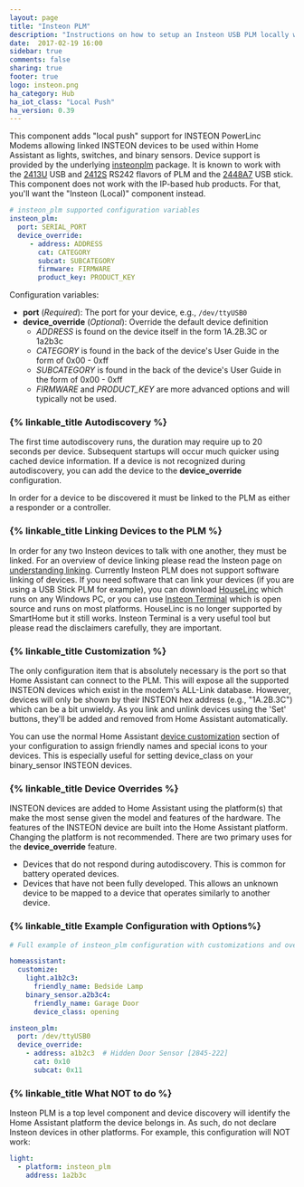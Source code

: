 ```yaml
---
layout: page
title: "Insteon PLM"
description: "Instructions on how to setup an Insteon USB PLM locally within Home Assistant."
date:  2017-02-19 16:00
sidebar: true
comments: false
sharing: true
footer: true
logo: insteon.png
ha_category: Hub
ha_iot_class: "Local Push"
ha_version: 0.39
---
```


This component adds "local push" support for INSTEON PowerLinc Modems allowing
linked INSTEON devices to be used within Home Assistant as lights, switches,
and binary sensors.  Device support is provided by the underlying [insteonplm]
package.  It is known to work with the [2413U] USB and [2412S] RS242 flavors
of PLM and the [2448A7] USB stick.  This component does not work with the 
IP-based hub products.  For that, you'll want the "Insteon (Local)" component 
instead.

[insteonplm]: https://github.com/nugget/python-insteonplm
[2413U]: https://www.insteon.com/powerlinc-modem-usb
[2412S]: https://www.insteon.com/powerlinc-modem-serial
[2448A7]: https://www.smarthome.com/insteon-2448a7-portable-usb-adapter.html


```yaml
# insteon_plm supported configuration variables
insteon_plm:
  port: SERIAL_PORT
  device_override:
     - address: ADDRESS
       cat: CATEGORY
       subcat: SUBCATEGORY
       firmware: FIRMWARE
       product_key: PRODUCT_KEY
```
Configuration variables:
- **port** (*Required*): The port for your device, e.g., `/dev/ttyUSB0`
- **device_override** (*Optional*): Override the default device definition
  - *ADDRESS* is found on the device itself in the form 1A.2B.3C or 1a2b3c
  - *CATEGORY* is found in the back of the device's User Guide in the form of
    0x00 - 0xff
  - *SUBCATEGORY* is found in the back of the device's User Guide in the form 
    of 0x00 - 0xff
  - *FIRMWARE* and *PRODUCT_KEY* are more advanced options and will typically 
    not be used.

### {% linkable_title Autodiscovery %}

The first time autodiscovery runs, the duration may require up to 20 seconds 
per device. Subsequent startups will occur much quicker using cached device
information. If a device is not recognized during autodiscovery, you can add
the device to the **device_override** configuration. 

In order for a device to be discovered it must be linked to the PLM as either
a responder or a controller. 

### {% linkable_title Linking Devices to the PLM %}

In order for any two Insteon devices to talk with one another, they must be 
linked. For an overview of device linking please read the Insteon page on
[understanding linking]. Currently Insteon PLM does not support software
linking of devices. If you need software that can link your devices (if you 
are using a USB Stick PLM for example), you can download [HouseLinc] which runs
on any Windows PC, or you can use [Insteon Terminal] which is open source and 
runs on most platforms. HouseLinc is no longer supported by SmartHome but it 
still works. Insteon Terminal is a very useful tool but please read the 
disclaimers carefully, they are important.

[understanding linking]: http://www.insteon.com/support-knowledgebase/2015/1/28/understanding-linking
[HouseLinc]: https://www.smarthome.com/houselinc.html
[Insteon Terminal]: https://github.com/pfrommerd/insteon-terminal

### {% linkable_title Customization %} 

The only configuration item that is absolutely necessary is the port so that
Home Assistant can connect to the PLM.  This will expose all the supported INSTEON
devices which exist in the modem's ALL-Link database.  However, devices will
only be shown by their INSTEON hex address (e.g., "1A.2B.3C") which can be a bit
unwieldy.  As you link and unlink devices using the 'Set' buttons, they'll be
added and removed from Home Assistant automatically.

You can use the normal Home Assistant [device customization] section of your
configuration to assign friendly names and special icons to your devices.  This
is especially useful for setting device_class on your binary_sensor INSTEON
devices.

[device customization]: /getting-started/customizing-devices/

### {% linkable_title Device Overrides %} 

INSTEON devices are added to Home Assistant using the platform(s) that make the
most sense given the model and features of the hardware. The features of the 
INSTEON device are built into the Home Assistant platform. Changing the 
platform is not recommended. There are two primary uses for the 
**device_override** feature.
- Devices that do not respond during autodiscovery. This is common for battery
  operated devices.
- Devices that have not been fully developed. This allows an unknown device to
  be mapped to a device that operates similarly to another device.

### {% linkable_title Example Configuration with Options%} 

```yaml
# Full example of insteon_plm configuration with customizations and overrides

homeassistant:
  customize:
    light.a1b2c3:
      friendly_name: Bedside Lamp
    binary_sensor.a2b3c4:
      friendly_name: Garage Door
      device_class: opening

insteon_plm:
  port: /dev/ttyUSB0
  device_override:
    - address: a1b2c3  # Hidden Door Sensor [2845-222]
      cat: 0x10
      subcat: 0x11     
```
### {% linkable_title What NOT to do %}
Insteon PLM is a top level component and device discovery will identify 
the Home Assistant platform the device belongs in. As such, do not 
declare Insteon devices in other platforms. For example, this configuration
will NOT work:

```yaml
light:
  - platform: insteon_plm
    address: 1a2b3c
```

